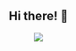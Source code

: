 <div align="center">
    <h2>Hi there! 👋</h2>
<img
    src="https://github-readme-stats.vercel.app/api?username=fabian-gubler&show_icons=true&theme=react&&hide_border=true"
  />
  <br />
</div>
